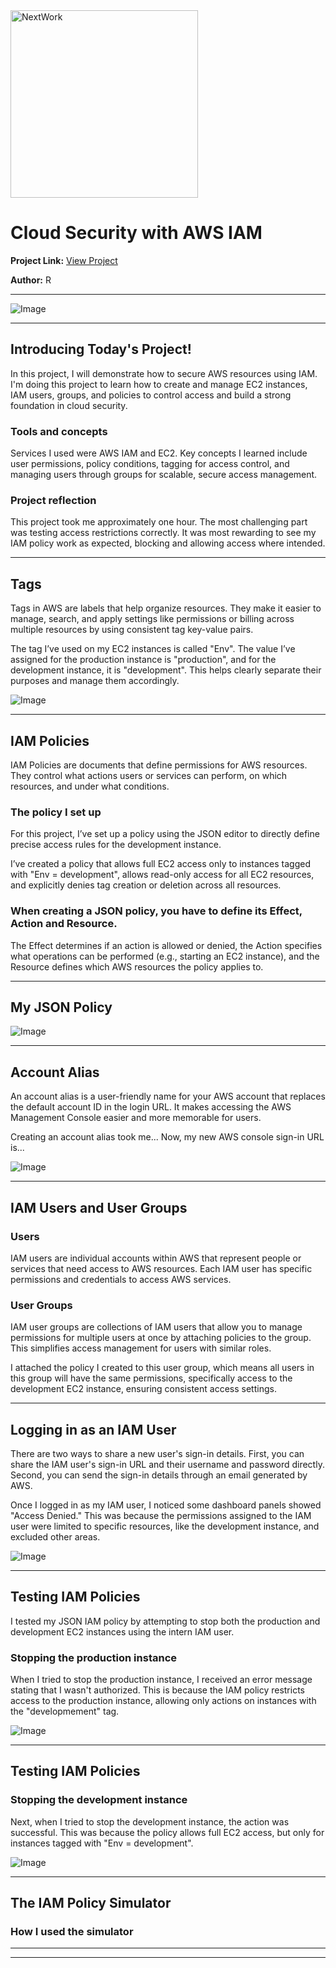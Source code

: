 <img src="https://cdn.prod.website-files.com/677c400686e724409a5a7409/6790ad949cf622dc8dcd9fe4_nextwork-logo-leather.svg" alt="NextWork" width="300" />

# Cloud Security with AWS IAM

**Project Link:** [View Project](http://learn.nextwork.org/projects/aws-security-iam)

**Author:** R  


---

![Image](http://learn.nextwork.org/serene_teal_majestic_duck/uploads/aws-security-iam_1c864649)

---

## Introducing Today's Project!

In this project, I will demonstrate how to secure AWS resources using IAM. I'm doing this project to learn how to create and manage EC2 instances, IAM users, groups, and policies to control access and build a strong foundation in cloud security.

### Tools and concepts

Services I used were AWS IAM and EC2. Key concepts I learned include user permissions, policy conditions, tagging for access control, and managing users through groups for scalable, secure access management.

### Project reflection

This project took me approximately one hour. The most challenging part was testing access restrictions correctly. It was most rewarding to see my IAM policy work as expected, blocking and allowing access where intended.

---

## Tags

Tags in AWS are labels that help organize resources. They make it easier to manage, search, and apply settings like permissions or billing across multiple resources by using consistent tag key-value pairs.

The tag I’ve used on my EC2 instances is called "Env". The value I’ve assigned for the production instance is "production", and for the development instance, it is "development". This helps clearly separate their purposes and manage them accordingly.

![Image](http://learn.nextwork.org/serene_teal_majestic_duck/uploads/aws-security-iam_2e0e5a5d)

---

## IAM Policies

IAM Policies are documents that define permissions for AWS resources. They control what actions users or services can perform, on which resources, and under what conditions.

### The policy I set up

For this project, I’ve set up a policy using the JSON editor to directly define precise access rules for the development instance.

I’ve created a policy that allows full EC2 access only to instances tagged with "Env = development", allows read-only access for all EC2 resources, and explicitly denies tag creation or deletion across all resources.

### When creating a JSON policy, you have to define its Effect, Action and Resource.

The Effect determines if an action is allowed or denied, the Action specifies what operations can be performed (e.g., starting an EC2 instance), and the Resource defines which AWS resources the policy applies to.

---

## My JSON Policy

![Image](http://learn.nextwork.org/serene_teal_majestic_duck/uploads/aws-security-iam_1c864649)

---

## Account Alias

An account alias is a user-friendly name for your AWS account that replaces the default account ID in the login URL. It makes accessing the AWS Management Console easier and more memorable for users.

Creating an account alias took me... Now, my new AWS console sign-in URL is...

![Image](http://learn.nextwork.org/serene_teal_majestic_duck/uploads/aws-security-iam_0eb4439b)

---

## IAM Users and User Groups

### Users

IAM users are individual accounts within AWS that represent people or services that need access to AWS resources. Each IAM user has specific permissions and credentials to access AWS services.

### User Groups

IAM user groups are collections of IAM users that allow you to manage permissions for multiple users at once by attaching policies to the group. This simplifies access management for users with similar roles.

I attached the policy I created to this user group, which means all users in this group will have the same permissions, specifically access to the development EC2 instance, ensuring consistent access settings.

---

## Logging in as an IAM User

There are two ways to share a new user's sign-in details. First, you can share the IAM user's sign-in URL and their username and password directly. Second, you can send the sign-in details through an email generated by AWS.

Once I logged in as my IAM user, I noticed some dashboard panels showed "Access Denied." This was because the permissions assigned to the IAM user were limited to specific resources, like the development instance, and excluded other areas.

![Image](http://learn.nextwork.org/serene_teal_majestic_duck/uploads/aws-security-iam_6f2ab446)

---

## Testing IAM Policies

I tested my JSON IAM policy by attempting to stop both the production and development EC2 instances using the intern IAM user.

### Stopping the production instance

When I tried to stop the production instance, I received an error message stating that I wasn't authorized. This is because the IAM policy restricts access to the production instance, allowing only actions on instances with the "developmement" tag.

![Image](http://learn.nextwork.org/serene_teal_majestic_duck/uploads/aws-security-iam_0e7a9d6a)

---

## Testing IAM Policies

### Stopping the development instance

Next, when I tried to stop the development instance, the action was successful. This was because the policy allows full EC2 access, but only for instances tagged with "Env = development".

![Image](http://learn.nextwork.org/serene_teal_majestic_duck/uploads/aws-security-iam_1811801c)

---

## The IAM Policy Simulator

### How I used the simulator

---

---
